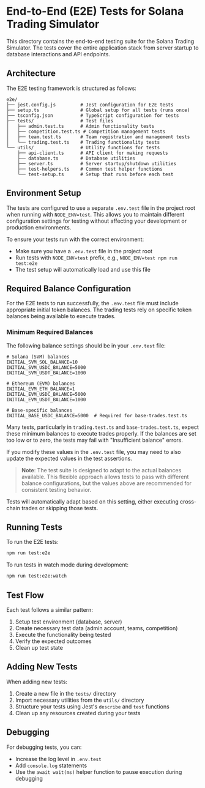 # End-to-End (E2E) Tests for Solana Trading Simulator

This directory contains the end-to-end testing suite for the Solana Trading Simulator. The tests cover the entire application stack from server startup to database interactions and API endpoints.

## Architecture

The E2E testing framework is structured as follows:

```
e2e/
├── jest.config.js         # Jest configuration for E2E tests
├── setup.ts               # Global setup for all tests (runs once)
├── tsconfig.json          # TypeScript configuration for tests
├── tests/                 # Test files
│   ├── admin.test.ts      # Admin functionality tests
│   ├── competition.test.ts # Competition management tests
│   ├── team.test.ts       # Team registration and management tests
│   └── trading.test.ts    # Trading functionality tests
└── utils/                 # Utility functions for tests
    ├── api-client.ts      # API client for making requests
    ├── database.ts        # Database utilities
    ├── server.ts          # Server startup/shutdown utilities
    ├── test-helpers.ts    # Common test helper functions
    └── test-setup.ts      # Setup that runs before each test
```

## Environment Setup

The tests are configured to use a separate `.env.test` file in the project root when running with `NODE_ENV=test`. This allows you to maintain different configuration settings for testing without affecting your development or production environments.

To ensure your tests run with the correct environment:

- Make sure you have a `.env.test` file in the project root
- Run tests with `NODE_ENV=test` prefix, e.g., `NODE_ENV=test npm run test:e2e`
- The test setup will automatically load and use this file

## Required Balance Configuration

For the E2E tests to run successfully, the `.env.test` file must include appropriate initial token balances. The trading tests rely on specific token balances being available to execute trades.

### Minimum Required Balances

The following balance settings should be in your `.env.test` file:

```
# Solana (SVM) balances
INITIAL_SVM_SOL_BALANCE=10
INITIAL_SVM_USDC_BALANCE=5000
INITIAL_SVM_USDT_BALANCE=1000

# Ethereum (EVM) balances
INITIAL_EVM_ETH_BALANCE=1
INITIAL_EVM_USDC_BALANCE=5000
INITIAL_EVM_USDT_BALANCE=1000

# Base-specific balances
INITIAL_BASE_USDC_BALANCE=5000  # Required for base-trades.test.ts
```

Many tests, particularly in `trading.test.ts` and `base-trades.test.ts`, expect these minimum balances to execute trades properly. If the balances are set too low or to zero, the tests may fail with "Insufficient balance" errors.

If you modify these values in the `.env.test` file, you may need to also update the expected values in the test assertions.

> **Note**: The test suite is designed to adapt to the actual balances available. This flexible approach allows tests to pass with different balance configurations, but the values above are recommended for consistent testing behavior.

Tests will automatically adapt based on this setting, either executing cross-chain trades or skipping those tests.

## Running Tests

To run the E2E tests:

```bash
npm run test:e2e
```

To run tests in watch mode during development:

```bash
npm run test:e2e:watch
```

## Test Flow

Each test follows a similar pattern:

1. Setup test environment (database, server)
2. Create necessary test data (admin account, teams, competition)
3. Execute the functionality being tested
4. Verify the expected outcomes
5. Clean up test state

## Adding New Tests

When adding new tests:

1. Create a new file in the `tests/` directory
2. Import necessary utilities from the `utils/` directory
3. Structure your tests using Jest's `describe` and `test` functions
4. Clean up any resources created during your tests

## Debugging

For debugging tests, you can:

- Increase the log level in `.env.test`
- Add `console.log` statements
- Use the `await wait(ms)` helper function to pause execution during debugging
